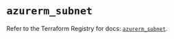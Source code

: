 # `azurerm_subnet`

Refer to the Terraform Registry for docs: [`azurerm_subnet`](https://registry.terraform.io/providers/hashicorp/azurerm/4.14.0/docs/resources/subnet).
